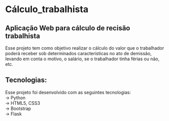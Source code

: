 # Cálculo_trabalhista
## Aplicação Web para cálculo de recisão trabalhista
Esse projeto tem como objetivo realizar o cálculo do valor que o trabalhador poderá receber sob determinados características no ato de demissão, levando em conta o motivo, o salário, se o trabalhador tinha férias ou não, etc.

## Tecnologias:
Esse projeto foi desenvolvido com as seguintes tecnologias: </br>
→  Python </br>
→  HTML5, CSS3 </br>
→  Bootstrap </br>
→ Flask
